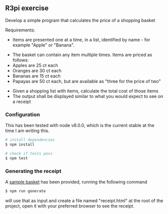 ## R3pi exercise

Develop a simple program that calculates the price of a shopping basket

Requirements:

* Items are presented one at a time, in a list, identified by name - for example
"Apple" or "Banana".
- The basket can contain any item multiple times. Items are priced as follows:
- Apples are 25 ct each
- Oranges are 30 ct each
- Bananas are 15 ct each
- Papayas are 50 ct each, but are available as "three for the price of two"
* Given a shopping list with items, calculate the total cost of those items
* The output shall be displayed similar to what you would expect to see on a receipt


### Configuration

This has been tested with node v8.0.0, which is the current stable at the time I
am writing this.

```bash
# install dependencies
$ npm install
```

```bash
# check if tests pass
$ npm test
```

### Generating the receipt

A [sample basket](https://github.com/lazywithclass/r3pi-exercise/blob/master/basket.json) has been provided, running the following command 

```bash
$ npm run generate
```

will use that as input and create a file named "receipt.html" at the root of 
the project, open it with your preferred browser to see the receipt.
